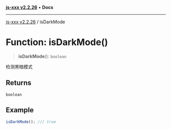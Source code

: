 [**js-xxx v2.2.26**](../README.md) • **Docs**

***

[js-xxx v2.2.26](../README.md) / isDarkMode

# Function: isDarkMode()

> **isDarkMode**(): `boolean`

检测黑暗模式

## Returns

`boolean`

## Example

```ts
isDarkMode(); /// true
```
